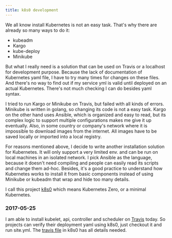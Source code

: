 ```yaml
---
title: k8s0 development
---
```


We all know install Kubernetes is not an easy task. That's why there are already so many ways to do it:
- kubeadm
- Kargo
- kube-deploy
- Minikube

But what I really need is a solution that can be used on Travis or a localhost for development purpose. Because the lack of documentation of Kubernetes yaml file, I have to try many times for changes on these files. And there's no way to find out if my service yml is valid until deployed on an actual Kubernetes. There's not much checking I can do besides yaml syntax.

I tried to run Kargo or Minikube on Travis, but failed with all kinds of errors. Minikube is written in golang, so changing its code is not a easy task. Kargo on the other hand uses Ansible, which is organized and easy to read, but its complex logic to support multiple configurations makes me give it up eventually. Also, in some country or company's network where it is impossible to download images from the internet. All images have to be saved locally or imported into a local registry.

For reasons mentioned above, I decide to write another installation solution for Kubernetes. It will only support a very limited env. and can be run on local machines in an isolated network. I pick Ansible as the language, because it doesn't need compiling and people can easily read its scripts and change them ad-hoc. Besides, it's a good practice to understand how Kubernetes works to install it from basic components instead of using Minikube or kubeadm that wrap and hide too many details.

I call this project [k8s0](https://github.com/reachlin/k8s0) which means Kubernetes Zero, or a minimal Kubernetes.

### 2017-05-25
I am able to install kubelet, api, controller and scheduler on [Travis](https://travis-ci.org/reachlin/k8s0/builds/236285582) today. So projects can verify their deployment yaml using k8s0, just checkout it and run site.yml. The [travis file](https://github.com/reachlin/k8s0/blob/master/.travis.yml) in k8s0 has all details needed.

